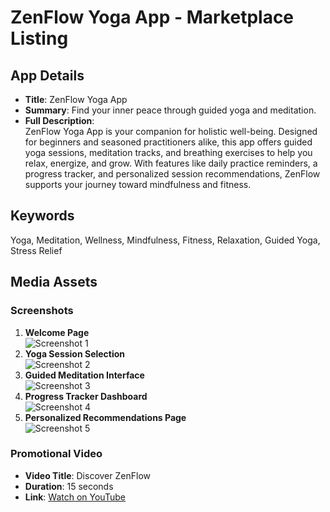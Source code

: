 # ZenFlow Yoga App - Marketplace Listing

## App Details
- **Title**: ZenFlow Yoga App  
- **Summary**: Find your inner peace through guided yoga and meditation.  
- **Full Description**:  
  ZenFlow Yoga App is your companion for holistic well-being. Designed for beginners and seasoned practitioners alike, this app offers guided yoga sessions, meditation tracks, and breathing exercises to help you relax, energize, and grow. With features like daily practice reminders, a progress tracker, and personalized session recommendations, ZenFlow supports your journey toward mindfulness and fitness.

## Keywords  
Yoga, Meditation, Wellness, Mindfulness, Fitness, Relaxation, Guided Yoga, Stress Relief  

## Media Assets  
### Screenshots  
1. **Welcome Page**  
   ![Screenshot 1]((https://github.com/Manvi1113/myYogaApp/tree/main/assets/LP.jpg))  
2. **Yoga Session Selection**  
   ![Screenshot 2](screenshot2.png)  
3. **Guided Meditation Interface**  
   ![Screenshot 3](screenshot3.png)  
4. **Progress Tracker Dashboard**  
   ![Screenshot 4](screenshot4.png)  
5. **Personalized Recommendations Page**  
   ![Screenshot 5](screenshot5.png)  

### Promotional Video  
- **Video Title**: Discover ZenFlow  
- **Duration**: 15 seconds  
- **Link**: [Watch on YouTube]([https://youtube.com/example](https://youtu.be/hJbRpHZr_d0?si=qbVIzZSsfNBn1ose))  

